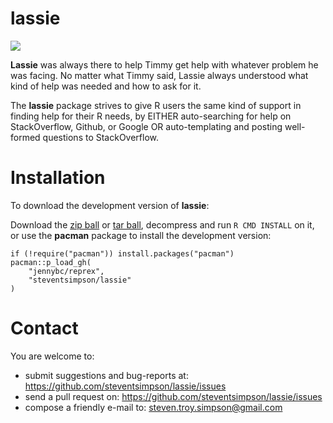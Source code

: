lassie
============

![](https://pbs.twimg.com/media/A-vpCIUCIAA0EjS.jpg)

**Lassie** was always there to help Timmy get help with whatever problem he was facing. No matter what Timmy said, Lassie always understood what kind of help was needed and how to ask for it. 

The **lassie** package strives to give R users the same kind of support in finding help for their R needs, by EITHER auto-searching for help on StackOverflow, Github, or Google OR auto-templating and posting well-formed questions to StackOverflow. 


Installation
============


To download the development version of **lassie**:

Download the [zip
ball](https://github.com/steventsimpson/lassie/zipball/master) or [tar
ball](https://github.com/steventsimpson/lassie/tarball/master), decompress and
run `R CMD INSTALL` on it, or use the **pacman** package to install the
development version:

    if (!require("pacman")) install.packages("pacman")
    pacman::p_load_gh(
        "jennybc/reprex",
        "steventsimpson/lassie"
    )



Contact
=======

You are welcome to:     
- submit suggestions and bug-reports at: <https://github.com/steventsimpson/lassie/issues>
- send a pull request on: <https://github.com/steventsimpson/lassie/issues>      
- compose a friendly e-mail to: <steven.troy.simpson@gmail.com>     



